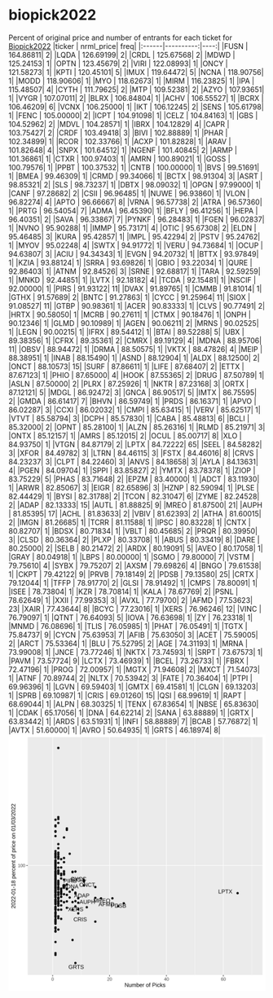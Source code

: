 # biopick2022
Percent of original price and number of entrants for each ticket for [Biopick2022](https://twitter.com/hashtag/Biopick2022)
|ticker | nrml_price| freq|
|:------|----------:|----:|
|FUSN   |  164.86811|    2|
|LQDA   |  126.69199|    2|
|CRDL   |  125.67568|    2|
|MDWD   |  125.24153|    1|
|OPTN   |  123.45679|    2|
|VIRI   |  122.08993|    1|
|ONCY   |  121.58273|    1|
|KPTI   |  120.45101|    5|
|IMUX   |  119.64472|    5|
|NCNA   |  118.90756|    1|
|MODD   |  118.90606|    1|
|MYO    |  118.62673|    1|
|MIRM   |  116.23825|    1|
|IPA    |  115.48507|    4|
|CYTH   |  111.79625|    2|
|MTP    |  109.52381|    2|
|AZYO   |  107.93651|    1|
|VYGR   |  107.07011|    2|
|BLRX   |  106.84804|    1|
|ACHV   |  106.55527|    1|
|BCRX   |  106.46209|    6|
|VCNX   |  106.25000|    1|
|IKT    |  106.12245|    2|
|SENS   |  105.61798|    1|
|FENC   |  105.00000|    2|
|ICPT   |  104.91098|    1|
|CELZ   |  104.84163|    1|
|GBS    |  104.52962|    2|
|MDVL   |  104.28571|    1|
|IBRX   |  104.12829|    4|
|CAPR   |  103.75427|    2|
|CRDF   |  103.49418|    3|
|BIVI   |  102.88889|    1|
|PHAR   |  102.34899|    1|
|RCOR   |  102.33766|    1|
|ACXP   |  101.82828|    1|
|ARAV   |  101.82648|    4|
|SNPX   |  101.64512|    1|
|NGENF  |  101.40845|    2|
|ARMP   |  101.36861|    1|
|CTXR   |  100.97403|    1|
|AMRN   |  100.89021|    1|
|GOSS   |  100.79576|    1|
|PPBT   |  100.37532|    1|
|CNTB   |  100.00000|    1|
|BVS    |   99.51691|    1|
|BMEA   |   99.46309|    1|
|CRMD   |   99.34066|    1|
|BCTX   |   98.91304|    3|
|ASRT   |   98.85321|    2|
|SLS    |   98.73237|    1|
|DBTX   |   98.09032|    1|
|OPGN   |   97.99000|    1|
|CANF   |   97.28682|    2|
|CSII   |   96.96485|    1|
|NUWE   |   96.93860|    1|
|VLON   |   96.82274|    4|
|APTO   |   96.66667|    8|
|VRNA   |   96.57738|    2|
|ATRA   |   96.57360|    1|
|PRTG   |   96.54054|    7|
|ADMA   |   96.45390|    1|
|BFLY   |   96.41256|    1|
|HEPA   |   96.40351|    2|
|SAVA   |   96.33867|    7|
|PYNKF  |   96.28483|    1|
|FGEN   |   96.02837|    1|
|NVNO   |   95.90288|    1|
|IMMP   |   95.73171|    4|
|OTIC   |   95.67308|    2|
|ELDN   |   95.46485|    3|
|KURA   |   95.42857|    1|
|IMPL   |   95.42294|    2|
|PSTV   |   95.24762|    1|
|MYOV   |   95.02248|    4|
|SWTX   |   94.91772|    1|
|VERU   |   94.73684|    1|
|OCUP   |   94.63807|    3|
|ACIU   |   94.34343|    1|
|EVGN   |   94.20732|    1|
|BTTX   |   93.97849|    1|
|KZIA   |   93.88124|    1|
|SRRA   |   93.69826|    1|
|GBIO   |   93.22034|    1|
|QURE   |   92.86403|    1|
|ATNM   |   92.84526|    3|
|SRNE   |   92.68817|    1|
|TARA   |   92.59259|    1|
|MNKD   |   92.44851|    1|
|LVTX   |   92.18182|    4|
|TCDA   |   92.15481|    1|
|NSCIF  |   92.00000|    1|
|PIRS   |   91.93122|   11|
|DVAX   |   91.89765|    1|
|CMMB   |   91.81014|    1|
|GTHX   |   91.57689|    2|
|BNTC   |   91.27863|    1|
|CYCC   |   91.25964|   11|
|SIOX   |   91.08527|   11|
|GTBP   |   90.98361|    1|
|ACER   |   90.83333|    1|
|CLVS   |   90.77491|    2|
|HRTX   |   90.58050|    1|
|MCRB   |   90.27611|    1|
|CTMX   |   90.18476|    1|
|ONPH   |   90.12346|    1|
|GLMD   |   90.10989|    1|
|AGEN   |   90.06211|    2|
|MRNS   |   90.02525|    1|
|LEGN   |   90.00215|    1|
|IFRX   |   89.54412|    1|
|BTAI   |   89.52288|    5|
|UBX    |   89.38356|    1|
|CFRX   |   89.35361|    2|
|CMRX   |   89.19129|    4|
|MDNA   |   88.95706|   11|
|OBSV   |   88.94472|    1|
|DRMA   |   88.50575|    1|
|VKTX   |   88.47826|    4|
|MEIP   |   88.38951|    1|
|INAB   |   88.15490|    1|
|ASND   |   88.12904|    1|
|ALDX   |   88.12500|    2|
|ONCT   |   88.10573|   15|
|SURF   |   87.86611|    1|
|LIFE   |   87.68407|    2|
|ETTX   |   87.67123|    1|
|PHIO   |   87.65000|    4|
|HOOK   |   87.55365|    2|
|DRUG   |   87.50789|    1|
|ASLN   |   87.50000|    2|
|PLRX   |   87.25926|    1|
|NKTR   |   87.23168|    3|
|ORTX   |   87.12121|    5|
|MDGL   |   86.92472|    3|
|GNCA   |   86.90517|    5|
|IMTX   |   86.75595|    2|
|GMDA   |   86.61417|    7|
|BHVN   |   86.59749|    1|
|PRDS   |   86.16371|    1|
|APVO   |   86.02287|    3|
|CCXI   |   86.02032|    1|
|CMPI   |   85.63415|    1|
|VERV   |   85.62517|    1|
|VTVT   |   85.58794|    3|
|DCPH   |   85.57830|    1|
|CABA   |   85.48813|    6|
|BCLI   |   85.32000|    2|
|OPNT   |   85.28100|    1|
|ALZN   |   85.26316|    1|
|RLMD   |   85.21971|    3|
|ONTX   |   85.12157|    1|
|AMRS   |   85.12015|    2|
|OCUL   |   85.00717|    8|
|XLO    |   84.93750|    1|
|VTGN   |   84.87179|    2|
|LPTX   |   84.72222|   65|
|SEEL   |   84.58282|    3|
|XFOR   |   84.49782|    3|
|LTRN   |   84.46115|    3|
|FSTX   |   84.46016|    8|
|CRVS   |   84.23237|    3|
|CLPT   |   84.22460|    3|
|ANVS   |   84.18658|    3|
|AYLA   |   84.13631|    4|
|PGEN   |   84.09704|    1|
|SPPI   |   83.85827|    2|
|YMTX   |   83.78378|    1|
|ZIOP   |   83.75229|    5|
|PHAS   |   83.71648|    2|
|EPZM   |   83.40000|    1|
|ADCT   |   83.11930|    1|
|ARWR   |   82.85067|    3|
|EIGR   |   82.65896|    3|
|HZNP   |   82.59094|    1|
|PLSE   |   82.44429|    1|
|BYSI   |   82.31788|    2|
|TCON   |   82.31047|    6|
|ZYME   |   82.24528|    2|
|ADAP   |   82.13333|   15|
|AUTL   |   81.88825|    9|
|MREO   |   81.87500|   21|
|AUPH   |   81.85395|   17|
|ACHL   |   81.83633|    2|
|VBIV   |   81.62393|    2|
|ATHA   |   81.60015|    2|
|IMGN   |   81.26685|    1|
|TCRR   |   81.11588|    1|
|IPSC   |   80.83228|    1|
|CNTX   |   80.82707|    1|
|BDSX   |   80.71834|    1|
|VBLT   |   80.45685|    2|
|PRQR   |   80.39950|    3|
|CLSD   |   80.36364|    2|
|PLXP   |   80.33708|    1|
|ABUS   |   80.33419|    8|
|DARE   |   80.25000|    2|
|SELB   |   80.21472|    2|
|ARDX   |   80.19091|    5|
|AVEO   |   80.17058|    1|
|GRAY   |   80.04918|    1|
|LBPS   |   80.00000|    1|
|SGMO   |   79.80000|    7|
|VSTM   |   79.75610|    4|
|SYBX   |   79.75207|    2|
|AXSM   |   79.69826|    4|
|BNGO   |   79.61538|    1|
|CKPT   |   79.42122|    9|
|PRVB   |   79.18149|    2|
|PDSB   |   79.13580|   25|
|CRTX   |   79.12044|    1|
|TFFP   |   78.91770|    2|
|GLSI   |   78.91492|    1|
|CMPS   |   78.80091|    1|
|ISEE   |   78.73804|    1|
|KZR    |   78.70814|    1|
|KALA   |   78.67769|    2|
|PSNL   |   78.62649|    1|
|XXII   |   77.99353|    3|
|AVXL   |   77.79700|    2|
|AFMD   |   77.53623|   23|
|XAIR   |   77.43644|    8|
|BCYC   |   77.23016|    1|
|XERS   |   76.96246|   12|
|VINC   |   76.79097|    1|
|QTNT   |   76.64093|    5|
|IOVA   |   76.63698|    1|
|ZY     |   76.23318|    1|
|MNMD   |   76.08696|    1|
|TLIS   |   76.05985|    1|
|PHAT   |   76.05491|    1|
|TGTX   |   75.84737|    9|
|CYCN   |   75.63953|    7|
|AFIB   |   75.63050|    3|
|ACET   |   75.59005|    2|
|ARCT   |   75.53364|    1|
|BLU    |   75.52795|    2|
|AGE    |   74.31193|    1|
|MRNA   |   73.99008|    1|
|JNCE   |   73.77246|    1|
|NKTX   |   73.74593|    1|
|SRPT   |   73.67573|    1|
|PAVM   |   73.57724|    9|
|LCTX   |   73.46939|    1|
|BCEL   |   73.26733|    1|
|FBRX   |   72.47196|    1|
|PROG   |   72.00957|    1|
|MGTX   |   71.94608|    2|
|MXCT   |   71.54073|    1|
|ATNF   |   70.89744|    2|
|NLTX   |   70.53942|    3|
|FATE   |   70.36404|    1|
|PTPI   |   69.96396|    1|
|LGVN   |   69.59403|    1|
|GMTX   |   69.41581|    1|
|CLGN   |   69.13203|    1|
|SPRB   |   69.10987|    1|
|CRIS   |   69.01260|   15|
|QSI    |   68.99619|    1|
|RAPT   |   68.69044|    1|
|ALPN   |   68.30325|    1|
|TENX   |   67.83654|    1|
|NBSE   |   65.83630|    1|
|CDAK   |   65.17056|    1|
|DNA    |   64.62214|    2|
|SANA   |   63.88889|    1|
|GRTX   |   63.83442|    1|
|ARDS   |   63.51931|    1|
|INFI   |   58.88889|    7|
|BCAB   |   57.76872|    1|
|AVTX   |   51.60000|    1|
|AVRO   |   50.64935|    1|
|GRTS   |   46.18974|    8|
![retvspicks](biopicks.png?raw=true)
